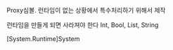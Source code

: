 ﻿Proxy심볼. 런타임이 없는 상황에서 특수처리하기 위해서 제작

런타임을 만들게 되면 사라져야 한다
Int, Bool, List, String 

[System.Runtime]System